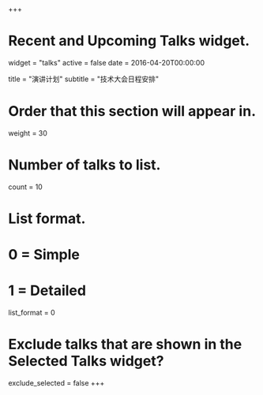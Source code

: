+++
# Recent and Upcoming Talks widget.
widget = "talks"
active = false
date = 2016-04-20T00:00:00

title = "演讲计划"
subtitle = "技术大会日程安排"

# Order that this section will appear in.
weight = 30

# Number of talks to list.
count = 10

# List format.
#   0 = Simple
#   1 = Detailed
list_format = 0

# Exclude talks that are shown in the Selected Talks widget?
exclude_selected = false
+++

